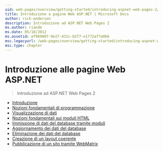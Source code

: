 ```yaml
---
uid: web-pages/overview/getting-started/introducing-aspnet-web-pages-2/index
title: Introduzione a pagine Web ASP.NET | Microsoft Docs
author: rick-anderson
description: Introduzione ad ASP.NET Web Pages 2
ms.author: riande
ms.date: 05/18/2012
ms.assetid: ef969007-9e27-431c-b2f7-e1772af7a0b6
msc.legacyurl: /web-pages/overview/getting-started/introducing-aspnet-web-pages-2
msc.type: chapter
---
```

<a name="introducing-aspnet-web-pages"></a>Introduzione alle pagine Web ASP.NET
====================
> Introduzione ad ASP.NET Web Pages 2


- [Introduzione](getting-started.md)
- [Nozioni fondamentali di programmazione](intro-to-web-pages-programming.md)
- [Visualizzazione di dati](displaying-data.md)
- [Nozioni fondamentali sui moduli HTML](form-basics.md)
- [Immissione di dati del database tramite moduli](entering-data.md)
- [Aggiornamento dei dati del database](updating-data.md)
- [Eliminazione dei dati del database](deleting-data.md)
- [Creazione di un layout coerente](layouts.md)
- [Pubblicazione di un sito tramite WebMatrix](publishing.md)

